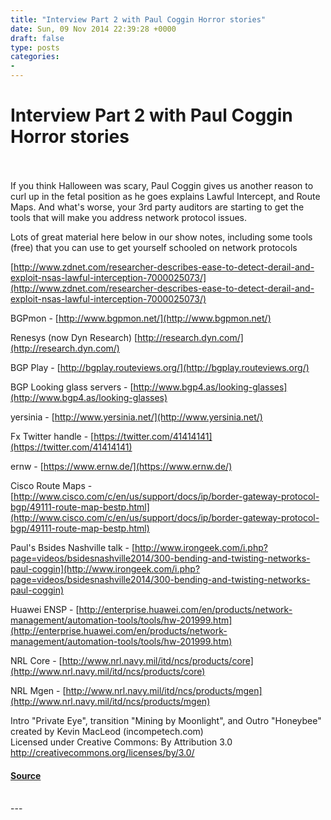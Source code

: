 ```yaml
---
title: "Interview Part 2 with Paul Coggin Horror stories"
date: Sun, 09 Nov 2014 22:39:28 +0000
draft: false
type: posts
categories: 
- 
---
```

# Interview Part 2 with Paul Coggin Horror stories

<br/>

<br/>
If you think Halloween was scary, Paul Coggin gives us another reason to curl up in the fetal position as he goes explains Lawful Intercept, and Route Maps. And what's worse, your 3rd party auditors are starting to get the tools that will make you address network protocol issues.

Lots of great material here below in our show notes, including some tools (free) that you can use to get yourself schooled on network protocols

[http://www.zdnet.com/researcher-describes-ease-to-detect-derail-and-exploit-nsas-lawful-interception-7000025073/](http://www.zdnet.com/researcher-describes-ease-to-detect-derail-and-exploit-nsas-lawful-interception-7000025073/)

BGPmon - [http://www.bgpmon.net/](http://www.bgpmon.net/)

Renesys (now Dyn Research) [http://research.dyn.com/](http://research.dyn.com/)

BGP Play - [http://bgplay.routeviews.org/](http://bgplay.routeviews.org/)

BGP Looking glass servers - [http://www.bgp4.as/looking-glasses](http://www.bgp4.as/looking-glasses)

yersinia - [http://www.yersinia.net/](http://www.yersinia.net/)

Fx Twitter handle - [https://twitter.com/41414141](https://twitter.com/41414141)

ernw - [https://www.ernw.de/](https://www.ernw.de/)

Cisco Route Maps - [http://www.cisco.com/c/en/us/support/docs/ip/border-gateway-protocol-bgp/49111-route-map-bestp.html](http://www.cisco.com/c/en/us/support/docs/ip/border-gateway-protocol-bgp/49111-route-map-bestp.html)

Paul's Bsides Nashville talk - [http://www.irongeek.com/i.php?page=videos/bsidesnashville2014/300-bending-and-twisting-networks-paul-coggin](http://www.irongeek.com/i.php?page=videos/bsidesnashville2014/300-bending-and-twisting-networks-paul-coggin)

Huawei ENSP - [http://enterprise.huawei.com/en/products/network-management/automation-tools/tools/hw-201999.htm](http://enterprise.huawei.com/en/products/network-management/automation-tools/tools/hw-201999.htm)

NRL Core - [http://www.nrl.navy.mil/itd/ncs/products/core](http://www.nrl.navy.mil/itd/ncs/products/core)

NRL Mgen - [http://www.nrl.navy.mil/itd/ncs/products/mgen](http://www.nrl.navy.mil/itd/ncs/products/mgen)

Intro "Private Eye", transition "Mining by Moonlight", and Outro "Honeybee" created by Kevin MacLeod (incompetech.com)   
Licensed under Creative Commons: By Attribution 3.0  
http://creativecommons.org/licenses/by/3.0/

#### [Source](http://brakeingsecurity.com/interview-part-2-with-paul-coggin)

<br/>
---

